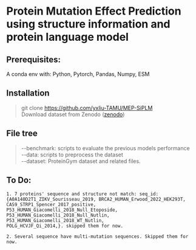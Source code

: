 # Protein Mutation Effect Prediction using structure information and protein language model

## Prerequisites:
A conda env with: Python, Pytorch, Pandas, Numpy, ESM

## Installation
> git clone https://github.com/yxliu-TAMU/MEP-SiPLM \
> Download dataset from Zenodo ([zenodo](https://zenodo.org/records/10951915?token=eyJhbGciOiJIUzUxMiJ9.eyJpZCI6IjdmNDkzYjdjLWY3YzUtNGE1MC1hMGZhLWYyYmRkZWVkMDllMyIsImRhdGEiOnt9LCJyYW5kb20iOiJjMmM2MzVmZTY1YWYyY2JlYTE1YjBkMGI0NWJjNmQ3YSJ9.hx6zOm4OM-RnW4iMSUUlGulEhFbm5uCG3wT48V60nngr-a5dwEd7Z6sITZM7R2age66kDCQON3L3pXLZWccXgg))


## File tree

> --benchmark: scripts to evaluate the previous models performance\
> --data: scripts to preprocess the dataset\
> --dataset: ProteinGym dataset and related files.

## To Do:
```
1. 7 proteins' sequence and structure not match: seq_id: {A0A140D2T1_ZIKV_Sourisseau_2019, BRCA2_HUMAN_Erwood_2022_HEK293T, CAS9_STRP1_Spencer_2017_positive, P53_HUMAN_Giacomelli_2018_Null_Etoposide, P53_HUMAN_Giacomelli_2018_Null_Nutlin, P53_HUMAN_Giacomelli_2018_WT_Nutlin,
POLG_HCVJF_Qi_2014,}. skipped them for now.

2. Several sequence have multi-mutation sequences. Skipped them for now.
```
